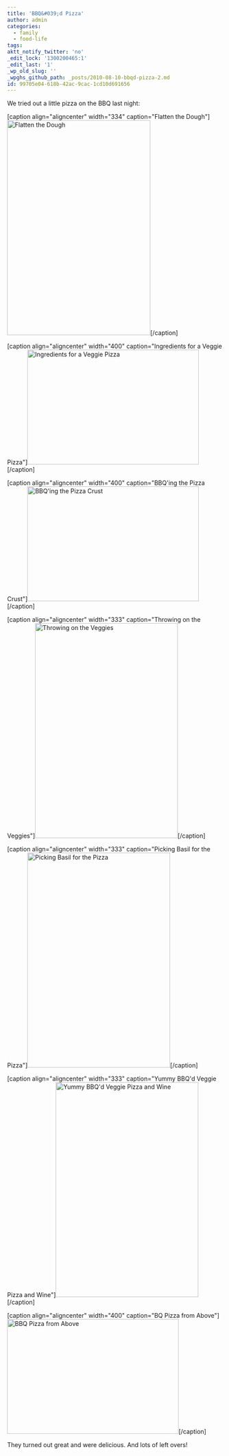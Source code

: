 ```yaml
---
title: 'BBQ&#039;d Pizza'
author: admin
categories:
  - family
  - food-life
tags: 
aktt_notify_twitter: 'no'
_edit_lock: '1300200465:1'
_edit_last: '1'
_wp_old_slug: ''
_wpghs_github_path: _posts/2010-08-10-bbqd-pizza-2.md
id: 99705e04-618b-42ac-9cac-1cd10d691656
---
```

<p>We tried out a little pizza on the BBQ last night:</p>
<p>[caption align="aligncenter" width="334" caption="Flatten the Dough"]<a href="http://www.flickr.com/photos/lemon/4880262751/" class="tt-flickr tt-flickr-Medium" title="Flatten the Dough"><img class="aligncenter" src="http://farm5.static.flickr.com/4122/4880262751_f7a53e0764.jpg" alt="Flatten the Dough" width="334" height="500" /></a>[/caption]</p>
<p>[caption align="aligncenter" width="400" caption="Ingredients for a Veggie Pizza"]<a href="http://www.flickr.com/photos/lemon/4880264121/" class="tt-flickr tt-flickr-Medium" title="Ingredients for a Veggie Pizza"><img class="aligncenter" src="http://farm5.static.flickr.com/4100/4880264121_ff549aaf8d.jpg" alt="Ingredients for a Veggie Pizza" width="400" height="267" /></a>[/caption]</p>
<p>[caption align="aligncenter" width="400" caption="BBQ'ing the Pizza Crust"]<a href="http://www.flickr.com/photos/lemon/4880265415/" class="tt-flickr tt-flickr-Medium" title="BBQ'ing the Pizza Crust"><img class="aligncenter" src="http://farm5.static.flickr.com/4074/4880265415_b94035e9eb.jpg" alt="BBQ'ing the Pizza Crust" width="400" height="267" /></a>[/caption]</p>
<p>[caption align="aligncenter" width="333" caption="Throwing on the Veggies"]<a href="http://www.flickr.com/photos/lemon/4880266221/" class="tt-flickr tt-flickr-Medium" title="Throwing on the Veggies"><img class="aligncenter" src="http://farm5.static.flickr.com/4143/4880266221_e6820b17e2.jpg" alt="Throwing on the Veggies" width="333" height="500" /></a>[/caption]</p>
<p>[caption align="aligncenter" width="333" caption="Picking Basil for the Pizza"]<a href="http://www.flickr.com/photos/lemon/4880267221/" class="tt-flickr tt-flickr-Medium" title="Picking Basil for the Pizza"><img class="aligncenter" src="http://farm5.static.flickr.com/4143/4880267221_d110f0a391.jpg" alt="Picking Basil for the Pizza" width="333" height="500" /></a>[/caption]</p>
<p>[caption align="aligncenter" width="333" caption="Yummy BBQ'd Veggie Pizza and Wine"]<a href="http://www.flickr.com/photos/lemon/4880268385/" class="tt-flickr tt-flickr-Medium" title="Yummy BBQ'd Veggie Pizza and Wine"><img class="aligncenter" src="http://farm5.static.flickr.com/4119/4880268385_1092c32ec6.jpg" alt="Yummy BBQ'd Veggie Pizza and Wine" width="333" height="500" /></a> [/caption]</p>
<p>[caption align="aligncenter" width="400" caption="BQ Pizza from Above"]<a href="http://www.flickr.com/photos/lemon/4880269639/" class="tt-flickr tt-flickr-Medium" title="BBQ Pizza from Above"><img class="aligncenter" src="http://farm5.static.flickr.com/4080/4880269639_5955f09ddd.jpg" alt="BBQ Pizza from Above" width="400" height="267" /></a>[/caption]</p>
<p>They turned out great and were delicious.  And lots of left overs!</p>
